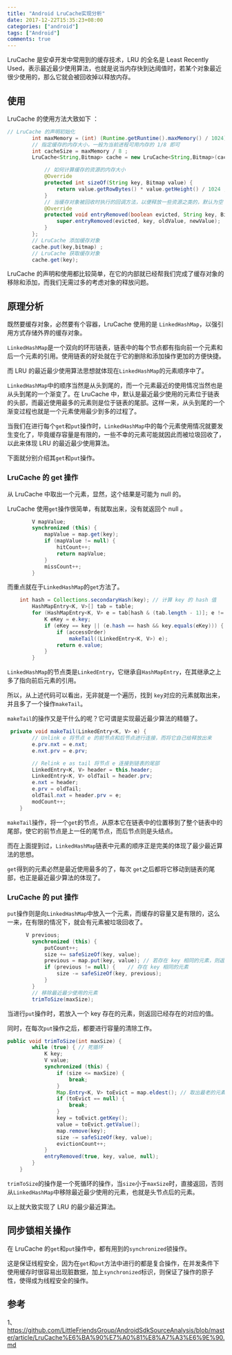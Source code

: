 ```yaml
---
title: "Android LruCache实现分析"
date: 2017-12-22T15:35:23+08:00
categories: ["android"]
tags: ["Android"]
comments: true
---
```



LruCache 是安卓开发中常用到的缓存技术，LRU 的全名是 Least Recently Used，表示最近最少使用算法，也就是说当内存快到达阈值时，若某个对象最近很少使用的，那么它就会被回收掉以释放内存。

<!--more-->

## 使用
LruCache 的使用方法大致如下 ：
``` java
// LruCache 的声明初始化
        int maxMemory = (int) (Runtime.getRuntime().maxMemory() / 1024);
        // 指定缓存的内存大小，一般为当前进程可用内存的 1/8 即可
        int cacheSize = maxMemory / 8 ;
        LruCache<String,Bitmap> cache = new LruCache<String,Bitmap>(cacheSize){

            // 如何计算缓存的资源的内存大小
            @Override
            protected int sizeOf(String key, Bitmap value) {
                return value.getRowBytes() * value.getHeight() / 1024 ;
            }
            // 当缓存对象被回收时执行的回调方法，以便释放一些资源之类的，默认为空
            @Override
            protected void entryRemoved(boolean evicted, String key, Bitmap oldValue, Bitmap newValue) {
                super.entryRemoved(evicted, key, oldValue, newValue);
            }
        };
        // LruCache 添加缓存对象
        cache.put(key,bitmap) ;
        // LruCache 获取缓存对象
        cache.get(key);
```

LruCache 的声明和使用都比较简单，在它的内部就已经帮我们完成了缓存对象的移除和添加，而我们无需过多的考虑对象的释放问题。


## 原理分析

既然要缓存对象，必然要有个容器，LruCache 使用的是 `LinkedHashMap`，以强引用方式存储外界的缓存对象。

`LinkedHashMap`是一个双向的环形链表，链表中的每个节点都有指向前一个元素和后一个元素的引用。使用链表的好处就在于它的删除和添加操作更加的方便快捷。

而 LRU 的最近最少使用算法思想就体现在`LinkedHashMap`的元素顺序中了。

`LinkedHashMap`中的顺序当然是从头到尾的，而一个元素最近的使用情况当然也是从头到尾的一个渐变了。在 LruCache 中，默认是最近最少使用的元素位于链表的头部，而最近使用最多的元素则是位于链表的尾部。这样一来，从头到尾的一个渐变过程也就是一个元素使用最少到多的过程了。

当我们在进行每个`get`和`put`操作时，`LinkedHashMap`中的每个元素使用情况就要发生变化了，毕竟缓存容量是有限的，一些不幸的元素可能就因此而被垃圾回收了，以此来体现 LRU 的最近最少使用算法。

下面就分别介绍其`get`和`put`操作。


### LruCache 的 get 操作

从 LruCache 中取出一个元素，显然，这个结果是可能为 null 的。

LruCache 使用`get`操作很简单，有就取出来，没有就返回个 null 。
``` java
		V mapValue;
        synchronized (this) {
            mapValue = map.get(key);
            if (mapValue != null) {
                hitCount++;
                return mapValue;
            }
            missCount++;
        }
```
而重点就在于`LinkedHashMap`的`get`方法了。

``` java
	int hash = Collections.secondaryHash(key); // 计算 key 的 hash 值
        HashMapEntry<K, V>[] tab = table;
        for (HashMapEntry<K, V> e = tab[hash & (tab.length - 1)]; e != null; e = e.next) {
            K eKey = e.key;
            if (eKey == key || (e.hash == hash && key.equals(eKey))) {
                if (accessOrder)
                    makeTail((LinkedEntry<K, V>) e);
                return e.value;
            }
        }
```
`LinkedHashMap`的节点类是`LinkedEntry`，它继承自`HashMapEntry`，在其继承之上多了指向前后元素的引用。

所以，从上述代码可以看出，无非就是一个遍历，找到 `key`对应的元素就取出来，并且多了一个操作`makeTail`。

`makeTail`的操作又是干什么的呢？它可谓是实现最近最少算法的精髓了。

``` java
 private void makeTail(LinkedEntry<K, V> e) {
        // Unlink e 将节点 e 的前节点和后节点进行连接，而将它自己给释放出来
        e.prv.nxt = e.nxt;
        e.nxt.prv = e.prv;

        // Relink e as tail 将节点 e 连接到链表的尾部
        LinkedEntry<K, V> header = this.header;
        LinkedEntry<K, V> oldTail = header.prv;
        e.nxt = header;
        e.prv = oldTail;
        oldTail.nxt = header.prv = e;
        modCount++;
    }
```

`makeTail`操作，将一个`get`的节点，从原本它在链表中的位置移到了整个链表中的尾部，使它的前节点是上一任的尾节点，而后节点则是头结点。

而在上面提到过，`LinkedHashMap`链表中元素的顺序正是完美的体现了最少最近算法的思想。

`get`得到的元素必然是最近使用最多的了，每次 `get`之后都将它移动到链表的尾部，也正是最近最少算法的体现了。

### LruCache 的 put 操作

`put`操作则是向`LinkedHashMap`中放入一个元素，而缓存的容量又是有限的，这么一来，在有限的情况下，就会有元素被垃圾回收了。
 
``` java
	  V previous;
        synchronized (this) {
            putCount++;
            size += safeSizeOf(key, value);
            previous = map.put(key, value); // 若存在 key 相同的元素，则返回之前的，否则返回 null
            if (previous != null) {    // 存在 key 相同的元素
                size -= safeSizeOf(key, previous);
            }
        }
        // 移除最近最少使用的元素
		trimToSize(maxSize);
```

当进行`put`操作时，若放入一个 key 存在的元素，则返回已经存在的对应的值。

同时，在每次`put`操作之后，都要进行容量的清除工作。

``` java
public void trimToSize(int maxSize) {
        while (true) { // 死循环
            K key;
            V value;
            synchronized (this) {
                if (size <= maxSize) {
                    break;
                }
                Map.Entry<K, V> toEvict = map.eldest(); // 取出最老的元素
                if (toEvict == null) {
                    break;
                }
                key = toEvict.getKey();
                value = toEvict.getValue();
                map.remove(key);
                size -= safeSizeOf(key, value);
                evictionCount++;
            }
            entryRemoved(true, key, value, null);
        }
    }
```

`trimToSize`的操作是一个死循环的操作，当`size`小于`maxSize`时，直接返回，否则从`LinkedHashMap`中移除最近最少使用的元素，也就是头节点后的元素。

以上就大致实现了 LRU 的最少最近算法。


## 同步锁相关操作

在 LruCache 的`get`和`put`操作中，都有用到的`synchronized`锁操作。

这是保证线程安全，因为在`get`和`put`方法中进行的都是复合操作，在并发条件下使用缓存时很容易出现脏数据，加上`synchronized`标识，则保证了操作的原子性，使得成为线程安全的操作。


## 参考
1、https://github.com/LittleFriendsGroup/AndroidSdkSourceAnalysis/blob/master/article/LruCache%E6%BA%90%E7%A0%81%E8%A7%A3%E6%9E%90.md
